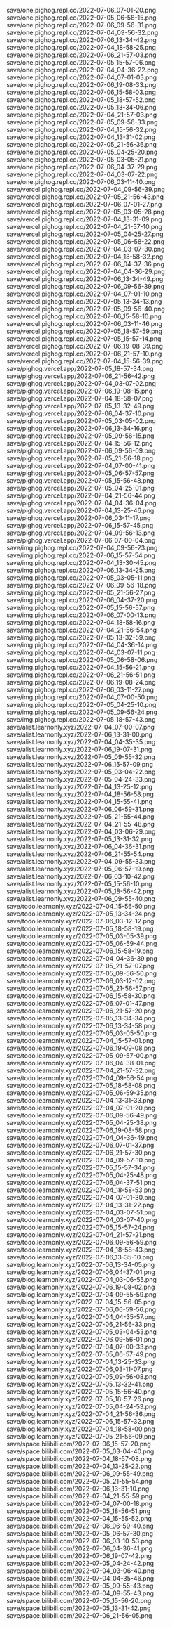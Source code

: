 save/one.pighog.repl.co/2022-07-06_07-01-20.png
save/one.pighog.repl.co/2022-07-05_06-58-15.png
save/one.pighog.repl.co/2022-07-06_09-56-31.png
save/one.pighog.repl.co/2022-07-04_09-56-32.png
save/one.pighog.repl.co/2022-07-06_13-34-42.png
save/one.pighog.repl.co/2022-07-04_18-58-25.png
save/one.pighog.repl.co/2022-07-06_21-57-03.png
save/one.pighog.repl.co/2022-07-05_15-57-06.png
save/one.pighog.repl.co/2022-07-04_04-36-22.png
save/one.pighog.repl.co/2022-07-04_07-01-03.png
save/one.pighog.repl.co/2022-07-06_19-08-33.png
save/one.pighog.repl.co/2022-07-06_15-58-03.png
save/one.pighog.repl.co/2022-07-05_18-57-52.png
save/one.pighog.repl.co/2022-07-05_13-34-06.png
save/one.pighog.repl.co/2022-07-04_21-57-03.png
save/one.pighog.repl.co/2022-07-05_09-56-33.png
save/one.pighog.repl.co/2022-07-04_15-56-32.png
save/one.pighog.repl.co/2022-07-04_13-31-02.png
save/one.pighog.repl.co/2022-07-05_21-56-36.png
save/one.pighog.repl.co/2022-07-05_04-25-20.png
save/one.pighog.repl.co/2022-07-05_03-05-21.png
save/one.pighog.repl.co/2022-07-06_04-37-29.png
save/one.pighog.repl.co/2022-07-04_03-07-22.png
save/one.pighog.repl.co/2022-07-06_03-11-40.png
save/vercel.pighog.repl.co/2022-07-04_09-56-39.png
save/vercel.pighog.repl.co/2022-07-05_21-56-43.png
save/vercel.pighog.repl.co/2022-07-06_07-01-27.png
save/vercel.pighog.repl.co/2022-07-05_03-05-28.png
save/vercel.pighog.repl.co/2022-07-04_13-31-09.png
save/vercel.pighog.repl.co/2022-07-04_21-57-10.png
save/vercel.pighog.repl.co/2022-07-05_04-25-27.png
save/vercel.pighog.repl.co/2022-07-05_06-58-22.png
save/vercel.pighog.repl.co/2022-07-04_03-07-30.png
save/vercel.pighog.repl.co/2022-07-04_18-58-32.png
save/vercel.pighog.repl.co/2022-07-06_04-37-36.png
save/vercel.pighog.repl.co/2022-07-04_04-36-29.png
save/vercel.pighog.repl.co/2022-07-06_13-34-49.png
save/vercel.pighog.repl.co/2022-07-06_09-56-39.png
save/vercel.pighog.repl.co/2022-07-04_07-01-10.png
save/vercel.pighog.repl.co/2022-07-05_13-34-13.png
save/vercel.pighog.repl.co/2022-07-05_09-56-40.png
save/vercel.pighog.repl.co/2022-07-06_15-58-10.png
save/vercel.pighog.repl.co/2022-07-06_03-11-46.png
save/vercel.pighog.repl.co/2022-07-05_18-57-59.png
save/vercel.pighog.repl.co/2022-07-05_15-57-14.png
save/vercel.pighog.repl.co/2022-07-06_19-08-39.png
save/vercel.pighog.repl.co/2022-07-06_21-57-10.png
save/vercel.pighog.repl.co/2022-07-04_15-56-39.png
save/pighog.vercel.app/2022-07-05_18-57-34.png
save/pighog.vercel.app/2022-07-06_21-56-42.png
save/pighog.vercel.app/2022-07-04_03-07-02.png
save/pighog.vercel.app/2022-07-06_19-08-15.png
save/pighog.vercel.app/2022-07-04_18-58-07.png
save/pighog.vercel.app/2022-07-05_13-32-49.png
save/pighog.vercel.app/2022-07-06_04-37-10.png
save/pighog.vercel.app/2022-07-05_03-05-02.png
save/pighog.vercel.app/2022-07-06_13-34-16.png
save/pighog.vercel.app/2022-07-05_09-56-15.png
save/pighog.vercel.app/2022-07-04_15-56-12.png
save/pighog.vercel.app/2022-07-06_09-56-09.png
save/pighog.vercel.app/2022-07-05_21-56-18.png
save/pighog.vercel.app/2022-07-04_07-00-41.png
save/pighog.vercel.app/2022-07-05_06-57-57.png
save/pighog.vercel.app/2022-07-05_15-56-48.png
save/pighog.vercel.app/2022-07-05_04-25-01.png
save/pighog.vercel.app/2022-07-04_21-56-44.png
save/pighog.vercel.app/2022-07-04_04-36-04.png
save/pighog.vercel.app/2022-07-04_13-25-46.png
save/pighog.vercel.app/2022-07-06_03-11-17.png
save/pighog.vercel.app/2022-07-06_15-57-45.png
save/pighog.vercel.app/2022-07-04_09-56-13.png
save/pighog.vercel.app/2022-07-06_07-00-04.png
save/img.pighog.repl.co/2022-07-04_09-56-23.png
save/img.pighog.repl.co/2022-07-06_15-57-54.png
save/img.pighog.repl.co/2022-07-04_13-30-45.png
save/img.pighog.repl.co/2022-07-06_13-34-25.png
save/img.pighog.repl.co/2022-07-05_03-05-11.png
save/img.pighog.repl.co/2022-07-06_09-56-18.png
save/img.pighog.repl.co/2022-07-05_21-56-27.png
save/img.pighog.repl.co/2022-07-06_04-37-20.png
save/img.pighog.repl.co/2022-07-05_15-56-57.png
save/img.pighog.repl.co/2022-07-06_07-00-13.png
save/img.pighog.repl.co/2022-07-04_18-58-16.png
save/img.pighog.repl.co/2022-07-04_21-56-54.png
save/img.pighog.repl.co/2022-07-05_13-32-59.png
save/img.pighog.repl.co/2022-07-04_04-36-14.png
save/img.pighog.repl.co/2022-07-04_03-07-11.png
save/img.pighog.repl.co/2022-07-05_06-58-06.png
save/img.pighog.repl.co/2022-07-04_15-56-21.png
save/img.pighog.repl.co/2022-07-06_21-56-51.png
save/img.pighog.repl.co/2022-07-06_19-08-24.png
save/img.pighog.repl.co/2022-07-06_03-11-27.png
save/img.pighog.repl.co/2022-07-04_07-00-50.png
save/img.pighog.repl.co/2022-07-05_04-25-10.png
save/img.pighog.repl.co/2022-07-05_09-56-24.png
save/img.pighog.repl.co/2022-07-05_18-57-43.png
save/alist.learnonly.xyz/2022-07-04_07-00-07.png
save/alist.learnonly.xyz/2022-07-06_13-31-00.png
save/alist.learnonly.xyz/2022-07-04_04-35-35.png
save/alist.learnonly.xyz/2022-07-06_19-07-31.png
save/alist.learnonly.xyz/2022-07-05_09-55-32.png
save/alist.learnonly.xyz/2022-07-06_15-57-09.png
save/alist.learnonly.xyz/2022-07-05_03-04-22.png
save/alist.learnonly.xyz/2022-07-05_04-24-33.png
save/alist.learnonly.xyz/2022-07-04_13-25-12.png
save/alist.learnonly.xyz/2022-07-04_18-56-58.png
save/alist.learnonly.xyz/2022-07-04_15-55-41.png
save/alist.learnonly.xyz/2022-07-06_06-59-31.png
save/alist.learnonly.xyz/2022-07-05_21-55-44.png
save/alist.learnonly.xyz/2022-07-04_21-55-48.png
save/alist.learnonly.xyz/2022-07-04_03-06-29.png
save/alist.learnonly.xyz/2022-07-05_13-31-32.png
save/alist.learnonly.xyz/2022-07-06_04-36-31.png
save/alist.learnonly.xyz/2022-07-06_21-55-54.png
save/alist.learnonly.xyz/2022-07-04_09-55-33.png
save/alist.learnonly.xyz/2022-07-05_06-57-19.png
save/alist.learnonly.xyz/2022-07-06_03-10-42.png
save/alist.learnonly.xyz/2022-07-05_15-56-10.png
save/alist.learnonly.xyz/2022-07-05_18-56-42.png
save/alist.learnonly.xyz/2022-07-06_09-55-40.png
save/todo.learnonly.xyz/2022-07-04_15-56-50.png
save/todo.learnonly.xyz/2022-07-05_13-34-24.png
save/todo.learnonly.xyz/2022-07-06_03-12-12.png
save/todo.learnonly.xyz/2022-07-05_18-58-19.png
save/todo.learnonly.xyz/2022-07-05_03-05-39.png
save/todo.learnonly.xyz/2022-07-05_06-59-44.png
save/todo.learnonly.xyz/2022-07-06_15-58-19.png
save/todo.learnonly.xyz/2022-07-04_04-36-39.png
save/todo.learnonly.xyz/2022-07-05_21-57-07.png
save/todo.learnonly.xyz/2022-07-05_09-56-50.png
save/todo.learnonly.xyz/2022-07-06_03-12-02.png
save/todo.learnonly.xyz/2022-07-05_21-56-57.png
save/todo.learnonly.xyz/2022-07-06_15-58-30.png
save/todo.learnonly.xyz/2022-07-06_07-01-47.png
save/todo.learnonly.xyz/2022-07-06_21-57-20.png
save/todo.learnonly.xyz/2022-07-05_13-34-34.png
save/todo.learnonly.xyz/2022-07-06_13-34-58.png
save/todo.learnonly.xyz/2022-07-05_03-05-50.png
save/todo.learnonly.xyz/2022-07-04_15-57-01.png
save/todo.learnonly.xyz/2022-07-06_19-09-08.png
save/todo.learnonly.xyz/2022-07-05_09-57-00.png
save/todo.learnonly.xyz/2022-07-06_04-38-01.png
save/todo.learnonly.xyz/2022-07-04_21-57-32.png
save/todo.learnonly.xyz/2022-07-04_09-56-54.png
save/todo.learnonly.xyz/2022-07-05_18-58-08.png
save/todo.learnonly.xyz/2022-07-05_06-59-35.png
save/todo.learnonly.xyz/2022-07-04_13-31-33.png
save/todo.learnonly.xyz/2022-07-04_07-01-20.png
save/todo.learnonly.xyz/2022-07-06_09-56-49.png
save/todo.learnonly.xyz/2022-07-05_04-25-38.png
save/todo.learnonly.xyz/2022-07-06_19-08-58.png
save/todo.learnonly.xyz/2022-07-04_04-36-49.png
save/todo.learnonly.xyz/2022-07-06_07-01-37.png
save/todo.learnonly.xyz/2022-07-06_21-57-30.png
save/todo.learnonly.xyz/2022-07-04_09-57-10.png
save/todo.learnonly.xyz/2022-07-05_15-57-34.png
save/todo.learnonly.xyz/2022-07-05_04-25-48.png
save/todo.learnonly.xyz/2022-07-06_04-37-51.png
save/todo.learnonly.xyz/2022-07-04_18-58-53.png
save/todo.learnonly.xyz/2022-07-04_07-01-30.png
save/todo.learnonly.xyz/2022-07-04_13-31-22.png
save/todo.learnonly.xyz/2022-07-04_03-07-51.png
save/todo.learnonly.xyz/2022-07-04_03-07-40.png
save/todo.learnonly.xyz/2022-07-05_15-57-24.png
save/todo.learnonly.xyz/2022-07-04_21-57-21.png
save/todo.learnonly.xyz/2022-07-06_09-56-59.png
save/todo.learnonly.xyz/2022-07-04_18-58-43.png
save/todo.learnonly.xyz/2022-07-06_13-35-10.png
save/blog.learnonly.xyz/2022-07-06_13-34-05.png
save/blog.learnonly.xyz/2022-07-06_04-37-01.png
save/blog.learnonly.xyz/2022-07-04_03-06-55.png
save/blog.learnonly.xyz/2022-07-06_19-08-02.png
save/blog.learnonly.xyz/2022-07-04_09-55-59.png
save/blog.learnonly.xyz/2022-07-04_15-56-05.png
save/blog.learnonly.xyz/2022-07-06_06-59-56.png
save/blog.learnonly.xyz/2022-07-04_04-35-57.png
save/blog.learnonly.xyz/2022-07-06_21-56-33.png
save/blog.learnonly.xyz/2022-07-05_03-04-53.png
save/blog.learnonly.xyz/2022-07-06_09-56-01.png
save/blog.learnonly.xyz/2022-07-04_07-00-33.png
save/blog.learnonly.xyz/2022-07-05_06-57-49.png
save/blog.learnonly.xyz/2022-07-04_13-25-33.png
save/blog.learnonly.xyz/2022-07-06_03-11-07.png
save/blog.learnonly.xyz/2022-07-05_09-56-08.png
save/blog.learnonly.xyz/2022-07-05_13-32-41.png
save/blog.learnonly.xyz/2022-07-05_15-56-40.png
save/blog.learnonly.xyz/2022-07-05_18-57-26.png
save/blog.learnonly.xyz/2022-07-05_04-24-53.png
save/blog.learnonly.xyz/2022-07-04_21-56-36.png
save/blog.learnonly.xyz/2022-07-06_15-57-32.png
save/blog.learnonly.xyz/2022-07-04_18-58-00.png
save/blog.learnonly.xyz/2022-07-05_21-56-09.png
save/space.bilibili.com/2022-07-06_15-57-20.png
save/space.bilibili.com/2022-07-05_03-04-40.png
save/space.bilibili.com/2022-07-04_18-57-08.png
save/space.bilibili.com/2022-07-04_13-25-22.png
save/space.bilibili.com/2022-07-06_09-55-49.png
save/space.bilibili.com/2022-07-05_21-55-54.png
save/space.bilibili.com/2022-07-06_13-31-10.png
save/space.bilibili.com/2022-07-04_21-55-59.png
save/space.bilibili.com/2022-07-04_07-00-18.png
save/space.bilibili.com/2022-07-05_18-56-51.png
save/space.bilibili.com/2022-07-04_15-55-52.png
save/space.bilibili.com/2022-07-06_06-59-40.png
save/space.bilibili.com/2022-07-05_06-57-30.png
save/space.bilibili.com/2022-07-06_03-10-53.png
save/space.bilibili.com/2022-07-06_04-36-41.png
save/space.bilibili.com/2022-07-06_19-07-42.png
save/space.bilibili.com/2022-07-05_04-24-42.png
save/space.bilibili.com/2022-07-04_03-06-40.png
save/space.bilibili.com/2022-07-04_04-35-46.png
save/space.bilibili.com/2022-07-05_09-55-43.png
save/space.bilibili.com/2022-07-04_09-55-43.png
save/space.bilibili.com/2022-07-05_15-56-20.png
save/space.bilibili.com/2022-07-05_13-31-42.png
save/space.bilibili.com/2022-07-06_21-56-05.png
